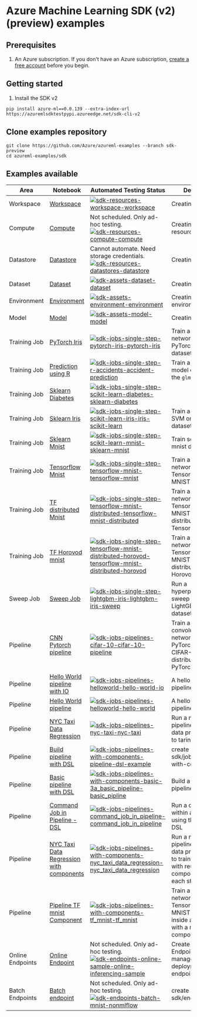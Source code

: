 # Azure Machine Learning SDK (v2) (preview) examples

## Prerequisites

1. An Azure subscription. If you don't have an Azure subscription, [create a free account](https://aka.ms/AMLFree) before you begin.

## Getting started

1. Install the SDK v2

```terminal
pip install azure-ml==0.0.139 --extra-index-url  https://azuremlsdktestpypi.azureedge.net/sdk-cli-v2
```

## Clone examples repository

```SDK
git clone https://github.com/Azure/azureml-examples --branch sdk-preview
cd azureml-examples/sdk
```

## Examples available

|Area|Notebook|Automated Testing Status|Description|
|-|-|-|-|
|Workspace|[Workspace](resources/workspace/workspace.ipynb)|[![sdk-resources-workspace-workspace](https://github.com/Azure/azureml-examples/actions/workflows/sdk-resources-workspace-workspace.yml/badge.svg?branch=main)](https://github.com/Azure/azureml-examples/actions/workflows/sdk-resources-workspace-workspace.yml)|Creating workspace|
|Compute|[Compute](resources/compute/compute.ipynb)|Not scheduled. Only ad-hoc testing. [![sdk-resources-compute-compute](https://github.com/Azure/azureml-examples/actions/workflows/sdk-resources-compute-compute.yml/badge.svg?branch=main)](https://github.com/Azure/azureml-examples/actions/workflows/sdk-resources-compute-compute.yml)|Creating Compute resources|
|Datastore|[Datastore](resources/datastores/datastore.ipynb)|Cannot automate. Need storage credentials.[![sdk-resources-datastores-datastore](https://github.com/Azure/azureml-examples/actions/workflows/sdk-resources-datastores-datastore.yml/badge.svg?branch=main)](https://github.com/Azure/azureml-examples/actions/workflows/sdk-resources-datastores-datastore.yml)|Creating datastores|
|Dataset|[Dataset](assets/dataset/dataset.ipynb)|[![sdk-assets-dataset-dataset](https://github.com/Azure/azureml-examples/actions/workflows/sdk-assets-dataset-dataset.yml/badge.svg?branch=main)](https://github.com/Azure/azureml-examples/actions/workflows/sdk-assets-dataset-dataset.yml)|Creating datasets|
|Environment|[Environment](assets/environment/environment.ipynb)|[![sdk-assets-environment-environment](https://github.com/Azure/azureml-examples/actions/workflows/sdk-assets-environment-environment.yml/badge.svg?branch=main)](https://github.com/Azure/azureml-examples/actions/workflows/sdk-assets-environment-environment.yml)|Creating environments|
|Model|[Model](assets/model/model.ipynb)|[![sdk-assets-model-model](https://github.com/Azure/azureml-examples/actions/workflows/sdk-assets-model-model.yml/badge.svg?branch=main)](https://github.com/Azure/azureml-examples/actions/workflows/sdk-assets-model-model.yml)|Creating models|
|Training Job|[PyTorch Iris](jobs/single-step/pytorch/iris/pytorch-iris.ipynb)|[![sdk-jobs-single-step-pytorch-iris-pytorch-iris](https://github.com/Azure/azureml-examples/actions/workflows/sdk-jobs-single-step-pytorch-iris-pytorch-iris.yml/badge.svg?branch=main)](https://github.com/Azure/azureml-examples/actions/workflows/sdk-jobs-single-step-pytorch-iris-pytorch-iris.yml)|Train a neural network with PyTorch on the Iris dataset.|
|Training Job|[Prediction using R](jobs/single-step/r/accidents/accident-prediction.ipynb)|[![sdk-jobs-single-step-r-accidents-accident-prediction](https://github.com/Azure/azureml-examples/actions/workflows/sdk-jobs-single-step-r-accidents-accident-prediction.yml/badge.svg?branch=main)](https://github.com/Azure/azureml-examples/actions/workflows/sdk-jobs-single-step-r-accidents-accident-prediction.yml)|Train a prediction model on R using the `glm()` function.|
|Training Job|[Sklearn Diabetes](jobs/single-step/scikit-learn/diabetes/sklearn-diabetes.ipynb)|[![sdk-jobs-single-step-scikit-learn-diabetes-sklearn-diabetes](https://github.com/Azure/azureml-examples/actions/workflows/sdk-jobs-single-step-scikit-learn-diabetes-sklearn-diabetes.yml/badge.svg?branch=main)](https://github.com/Azure/azureml-examples/actions/workflows/sdk-jobs-single-step-scikit-learn-diabetes-sklearn-diabetes.yml)||
|Training Job|[Sklearn Iris](jobs/single-step/scikit-learn/iris/iris-scikit-learn.ipynb)|[![sdk-jobs-single-step-scikit-learn-iris-iris-scikit-learn](https://github.com/Azure/azureml-examples/actions/workflows/sdk-jobs-single-step-scikit-learn-iris-iris-scikit-learn.yml/badge.svg?branch=main)](https://github.com/Azure/azureml-examples/actions/workflows/sdk-jobs-single-step-scikit-learn-iris-iris-scikit-learn.yml)|Train a scikit-learn SVM on the Iris dataset.|
|Training Job|[Sklearn Mnist](jobs/single-step/scikit-learn/mnist/sklearn-mnist.ipynb)|[![sdk-jobs-single-step-scikit-learn-mnist-sklearn-mnist](https://github.com/Azure/azureml-examples/actions/workflows/sdk-jobs-single-step-scikit-learn-mnist-sklearn-mnist.yml/badge.svg?branch=main)](https://github.com/Azure/azureml-examples/actions/workflows/sdk-jobs-single-step-scikit-learn-mnist-sklearn-mnist.yml)|Train scikit-leatn on mnist data|
|Training Job|[Tensorflow Mnist](jobs/single-step/tensorflow/mnist/tensorflow-mnist.ipynb)|[![sdk-jobs-single-step-tensorflow-mnist-tensorflow-mnist](https://github.com/Azure/azureml-examples/actions/workflows/sdk-jobs-single-step-tensorflow-mnist-tensorflow-mnist.yml/badge.svg?branch=main)](https://github.com/Azure/azureml-examples/actions/workflows/sdk-jobs-single-step-tensorflow-mnist-tensorflow-mnist.yml)|Train a basic neural network with TensorFlow on the MNIST dataset.|
|Training Job|[TF distributed Mnist](jobs/single-step/tensorflow/mnist-distributed/tensorflow-mnist-distributed.ipynb)|[![sdk-jobs-single-step-tensorflow-mnist-distributed-tensorflow-mnist-distributed](https://github.com/Azure/azureml-examples/actions/workflows/sdk-jobs-single-step-tensorflow-mnist-distributed-tensorflow-mnist-distributed.yml/badge.svg?branch=main)](https://github.com/Azure/azureml-examples/actions/workflows/sdk-jobs-single-step-tensorflow-mnist-distributed-tensorflow-mnist-distributed.yml)|Train a basic neural network with TensorFlow on the MNIST dataset, distributed via TensorFlow.|
|Training Job|[TF Horovod mnist](jobs/single-step/tensorflow/mnist-distributed-horovod/tensorflow-mnist-distributed-horovod.ipynb)|[![sdk-jobs-single-step-tensorflow-mnist-distributed-horovod-tensorflow-mnist-distributed-horovod](https://github.com/Azure/azureml-examples/actions/workflows/sdk-jobs-single-step-tensorflow-mnist-distributed-horovod-tensorflow-mnist-distributed-horovod.yml/badge.svg?branch=main)](https://github.com/Azure/azureml-examples/actions/workflows/sdk-jobs-single-step-tensorflow-mnist-distributed-horovod-tensorflow-mnist-distributed-horovod.yml)|Train a basic neural network with TensorFlow on the MNIST dataset, distributed via Horovod.|
|Sweep Job|[Sweep Job](jobs/single-step/lightgbm/iris/lightgbm-iris-sweep.ipynb)|[![sdk-jobs-single-step-lightgbm-iris-lightgbm-iris-sweep](https://github.com/Azure/azureml-examples/actions/workflows/sdk-jobs-single-step-lightgbm-iris-lightgbm-iris-sweep.yml/badge.svg?branch=main)](https://github.com/Azure/azureml-examples/actions/workflows/sdk-jobs-single-step-lightgbm-iris-lightgbm-iris-sweep.yml)|Run a hyperparameter sweep job for LightGBM on Iris dataset.|
|Pipeline|[CNN Pytorch pipeline](jobs/pipelines/cifar-10/cifar-10-pipeline.ipynb)|[![sdk-jobs-pipelines-cifar-10-cifar-10-pipeline](https://github.com/Azure/azureml-examples/actions/workflows/sdk-jobs-pipelines-cifar-10-cifar-10-pipeline.yml/badge.svg?branch=main)](https://github.com/Azure/azureml-examples/actions/workflows/sdk-jobs-pipelines-cifar-10-cifar-10-pipeline.yml)|Train a basic convolutional neural network (CNN) with PyTorch on the CIFAR-10 dataset, distributed via PyTorch.|
|Pipeline|[Hello World pipeline with IO](jobs/pipelines/helloworld/hello-world-io.ipynb)|[![sdk-jobs-pipelines-helloworld-hello-world-io](https://github.com/Azure/azureml-examples/actions/workflows/sdk-jobs-pipelines-helloworld-hello-world-io.yml/badge.svg?branch=main)](https://github.com/Azure/azureml-examples/actions/workflows/sdk-jobs-pipelines-helloworld-hello-world-io.yml)|A hello world pipeline with IO|
|Pipeline|[Hello World pipeline](jobs/pipelines/helloworld/hello-world.ipynb)|[![sdk-jobs-pipelines-helloworld-hello-world](https://github.com/Azure/azureml-examples/actions/workflows/sdk-jobs-pipelines-helloworld-hello-world.yml/badge.svg?branch=main)](https://github.com/Azure/azureml-examples/actions/workflows/sdk-jobs-pipelines-helloworld-hello-world.yml)|A hello world pipeline|
|Pipeline|[NYC Taxi Data Regression](jobs/pipelines/nyc-taxi/nyc-taxi.ipynb)|[![sdk-jobs-pipelines-nyc-taxi-nyc-taxi](https://github.com/Azure/azureml-examples/actions/workflows/sdk-jobs-pipelines-nyc-taxi-nyc-taxi.yml/badge.svg?branch=main)](https://github.com/Azure/azureml-examples/actions/workflows/sdk-jobs-pipelines-nyc-taxi-nyc-taxi.yml)|Run a multi step pipeline staring from data prep, cleanse to tarin and evaluate|
|Pipeline|[Build pipeline with DSL](jobs/pipelines-with-components/pipeline-dsl-example.ipynb)|[![sdk-jobs-pipelines-with-components-pipeline-dsl-example](https://github.com/Azure/azureml-examples/actions/workflows/sdk-jobs-pipelines-with-components-pipeline-dsl-example.yml/badge.svg?branch=main)](https://github.com/Azure/azureml-examples/actions/workflows/sdk-jobs-pipelines-with-components-pipeline-dsl-example.yml)|create in sdk/jobs/pipelines-with-components|
|Pipeline|[Basic pipeline with DSL](jobs/pipelines-with-components/basic/3a_basic_pipeline/basic_pipline.ipynb)|[![sdk-jobs-pipelines-with-components-basic-3a_basic_pipeline-basic_pipline](https://github.com/Azure/azureml-examples/actions/workflows/sdk-jobs-pipelines-with-components-basic-3a_basic_pipeline-basic_pipline.yml/badge.svg?branch=main)](https://github.com/Azure/azureml-examples/actions/workflows/sdk-jobs-pipelines-with-components-basic-3a_basic_pipeline-basic_pipline.yml)|Build a basic pipeline using DSL|
|Pipeline|[Command Job in Pipeline - DSL](jobs/pipelines/command_job_in_pipeline/command_job_in_pipeline.ipynb)|[![sdk-jobs-pipelines-command_job_in_pipeline-command_job_in_pipeline](https://github.com/Azure/azureml-examples/actions/workflows/sdk-jobs-pipelines-command_job_in_pipeline-command_job_in_pipeline.yml/badge.svg?branch=main)](https://github.com/Azure/azureml-examples/actions/workflows/sdk-jobs-pipelines-command_job_in_pipeline-command_job_in_pipeline.yml)|Run a command job within a pipeline using the Pipeline DSL||Pipeline|[Pipeline with registered Components](jobs/pipelines-with-components/basic/1b_e2e_registered_components/e2e_registered_components.ipynb)|[![sdk-jobs-pipelines-with-components-basic-1b_e2e_registered_components-e2e_registered_components](https://github.com/Azure/azureml-examples/actions/workflows/sdk-jobs-pipelines-with-components-basic-1b_e2e_registered_components-e2e_registered_components.yml/badge.svg?branch=main)](https://github.com/Azure/azureml-examples/actions/workflows/sdk-jobs-pipelines-with-components-basic-1b_e2e_registered_components-e2e_registered_components.yml)|Register and use components in a pipeline|
|Pipeline|[NYC Taxi Data Regression with components](jobs/pipelines-with-components/nyc_taxi_data_regression/nyc_taxi_data_regression.ipynb)|[![sdk-jobs-pipelines-with-components-nyc_taxi_data_regression-nyc_taxi_data_regression](https://github.com/Azure/azureml-examples/actions/workflows/sdk-jobs-pipelines-with-components-nyc_taxi_data_regression-nyc_taxi_data_regression.yml/badge.svg?branch=main)](https://github.com/Azure/azureml-examples/actions/workflows/sdk-jobs-pipelines-with-components-nyc_taxi_data_regression-nyc_taxi_data_regression.yml)|Run a multi step pipeline staring from data prep, cleanse to train and evaluate with reusable components for each step|
|Pipeline|[Pipeline TF mnist Component](jobs/pipelines-with-components/tf_mnist/tf_mnist.ipynb)|[![sdk-jobs-pipelines-with-components-tf_mnist-tf_mnist](https://github.com/Azure/azureml-examples/actions/workflows/sdk-jobs-pipelines-with-components-tf_mnist-tf_mnist.yml/badge.svg?branch=main)](https://github.com/Azure/azureml-examples/actions/workflows/sdk-jobs-pipelines-with-components-tf_mnist-tf_mnist.yml)|Train a basic neural network with TensorFlow on the MNIST dataset inside a pipeline with a reusable component|
|Online Endpoints|[Online Endpoint](https://github.com/Azure/azureml-examples/blob/sdk-preview/sdk/endpoints/online/sample/online-inferencing-sample.ipynb)|Not scheduled. Only ad-hoc testing.[![sdk-endpoints-online-sample-online-inferencing-sample](https://github.com/Azure/azureml-examples/actions/workflows/sdk-endpoints-online-sample-online-inferencing-sample.yml/badge.svg?branch=main)](https://github.com/Azure/azureml-examples/actions/workflows/sdk-endpoints-online-sample-online-inferencing-sample.yml)|Create Online Endpoint and manage deployments to that endpoint|
|Batch Endpoints|[Batch endpoint](https://github.com/Azure/azureml-examples/blob/sdk-preview/sdk/endpoints/batch/mnist-nonmlflow.ipynb)|Not scheduled. Only ad-hoc testing. [![sdk-endpoints-batch-mnist-nonmlflow](https://github.com/Azure/azureml-examples/actions/workflows/sdk-endpoints-batch-mnist-nonmlflow.yml/badge.svg?branch=main)](https://github.com/Azure/azureml-examples/actions/workflows/sdk-endpoints-batch-mnist-nonmlflow.yml)|create in sdk/endpoints/batch|Create a batch endpoint and deploy a model to the endpoint|


